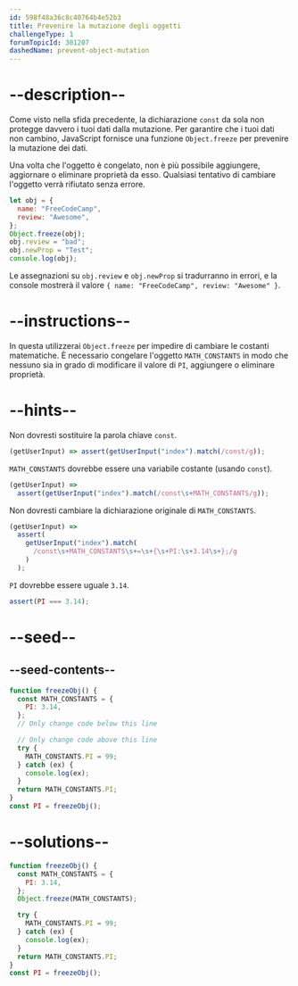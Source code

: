 ```yaml
---
id: 598f48a36c8c40764b4e52b3
title: Prevenire la mutazione degli oggetti
challengeType: 1
forumTopicId: 301207
dashedName: prevent-object-mutation
---
```


# --description--

Come visto nella sfida precedente, la dichiarazione `const` da sola non protegge davvero i tuoi dati dalla mutazione. Per garantire che i tuoi dati non cambino, JavaScript fornisce una funzione `Object.freeze` per prevenire la mutazione dei dati.

Una volta che l'oggetto è congelato, non è più possibile aggiungere, aggiornare o eliminare proprietà da esso. Qualsiasi tentativo di cambiare l'oggetto verrà rifiutato senza errore.

```js
let obj = {
  name: "FreeCodeCamp",
  review: "Awesome",
};
Object.freeze(obj);
obj.review = "bad";
obj.newProp = "Test";
console.log(obj);
```

Le assegnazioni su `obj.review` e `obj.newProp` si tradurranno in errori, e la console mostrerà il valore `{ name: "FreeCodeCamp", review: "Awesome" }`.

# --instructions--

In questa utilizzerai `Object.freeze` per impedire di cambiare le costanti matematiche. È necessario congelare l'oggetto `MATH_CONSTANTS` in modo che nessuno sia in grado di modificare il valore di `PI`, aggiungere o eliminare proprietà.

# --hints--

Non dovresti sostituire la parola chiave `const`.

```js
(getUserInput) => assert(getUserInput("index").match(/const/g));
```

`MATH_CONSTANTS` dovrebbe essere una variabile costante (usando `const`).

```js
(getUserInput) =>
  assert(getUserInput("index").match(/const\s+MATH_CONSTANTS/g));
```

Non dovresti cambiare la dichiarazione originale di `MATH_CONSTANTS`.

```js
(getUserInput) =>
  assert(
    getUserInput("index").match(
      /const\s+MATH_CONSTANTS\s+=\s+{\s+PI:\s+3.14\s+};/g
    )
  );
```

`PI` dovrebbe essere uguale `3.14`.

```js
assert(PI === 3.14);
```

# --seed--

## --seed-contents--

```js
function freezeObj() {
  const MATH_CONSTANTS = {
    PI: 3.14,
  };
  // Only change code below this line

  // Only change code above this line
  try {
    MATH_CONSTANTS.PI = 99;
  } catch (ex) {
    console.log(ex);
  }
  return MATH_CONSTANTS.PI;
}
const PI = freezeObj();
```

# --solutions--

```js
function freezeObj() {
  const MATH_CONSTANTS = {
    PI: 3.14,
  };
  Object.freeze(MATH_CONSTANTS);

  try {
    MATH_CONSTANTS.PI = 99;
  } catch (ex) {
    console.log(ex);
  }
  return MATH_CONSTANTS.PI;
}
const PI = freezeObj();
```
